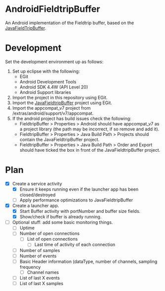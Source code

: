 AndroidFieldtripBuffer
======================

An Android implementation of the Fieldtrip buffer, based on the [JavaFieldTripBuffer](https://github.com/Wieke/JavaFieldtripBuffer).

Development
=============

Set the development environment up as follows:

1. Set up eclipse with the following:
	- EGit
	- Android Development Tools
	- Android SDK 4.4W (API Level 20)
	- Android Support libraries
2. Import the project in this repository using EGit.
3. Import the [JavaFieldtripBuffer](https://github.com/Wieke/JavaFieldtripBuffer) project using EGit.
4. Import the appcompat_v7 project from <SDKPATH>/extras/android/support/v7/appcompat.
5. If the android project has build issues check the following:
	- FieldtripBuffer > Properties > Android should have appcompat_v7 as a project library (the path may be incorrect, if so remove and add it).
	- FieldtripBuffer > Properties > Java Build Path > Projects should contain the JavaFieldtripBuffer project.
	- FieldtripBuffer > Properties > Java Build Path > Order and Export should have ticked the box in front of the JavaFieldtripBuffer project.

Plan
==================

- [x] Create a service activity
	- [x] Ensure it keeps running even if the launcher app has been closed/destroyed
	- [ ] Apply performance optimizations to JavaFieldtripBuffer
- [x] Create a launcher app.
	- [x] Start Buffer activity with portNumber and buffer size fields.
	- [x] Show/check if buffer is already running.
- [ ] Optional stuff: add some basic monitoring things.
	- [ ] Uptime
	- [ ] Number of open connections
		- [ ] List of open connections
			- [ ] Last time of activity of each connection
	- [ ] Number of samples
	- [ ] Number of events
	- [ ] Basic Header information (dataType, number of channels, sampling frequency
		- [ ] Channel names
	- [ ] List of last X events
	- [ ] List of last X samples